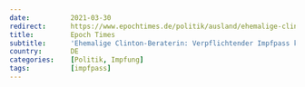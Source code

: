 ```yaml
---
date:          2021-03-30
redirect:      https://www.epochtimes.de/politik/ausland/ehemalige-clinton-beraterin-verpflichtender-impfpass-koennte-zu-ende-der-freiheit-im-westen-fuehren-a3481776.html
title:         Epoch Times
subtitle:      'Ehemalige Clinton-Beraterin: Verpflichtender Impfpass könnte zu „Ende der Freiheit im Westen“ führen'
country:       DE
categories:    [Politik, Impfung]
tags:          [impfpass]
---
```

